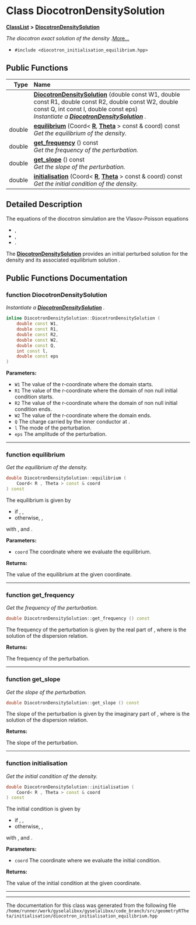 

# Class DiocotronDensitySolution



[**ClassList**](annotated.md) **>** [**DiocotronDensitySolution**](classDiocotronDensitySolution.md)



_The diocotron exact solution of the density_  _._[More...](#detailed-description)

* `#include <diocotron_initialisation_equilibrium.hpp>`





































## Public Functions

| Type | Name |
| ---: | :--- |
|   | [**DiocotronDensitySolution**](#function-diocotrondensitysolution) (double const W1, double const R1, double const R2, double const W2, double const Q, int const l, double const eps) <br>_Instantiate a_ [_**DiocotronDensitySolution**_](classDiocotronDensitySolution.md) _._ |
|  double | [**equilibrium**](#function-equilibrium) (Coord&lt; [**R**](structR.md), [**Theta**](structTheta.md) &gt; const & coord) const<br>_Get the equilibrium of the density._  |
|  double | [**get\_frequency**](#function-get_frequency) () const<br>_Get the frequency of the perturbation._  |
|  double | [**get\_slope**](#function-get_slope) () const<br>_Get the slope of the perturbation._  |
|  double | [**initialisation**](#function-initialisation) (Coord&lt; [**R**](structR.md), [**Theta**](structTheta.md) &gt; const & coord) const<br>_Get the initial condition of the density._  |




























## Detailed Description


The equations of the diocotron simulation are the Vlasov-Poisson equations



* ,
* ,
* .




The [**DiocotronDensitySolution**](classDiocotronDensitySolution.md) provides an initial perturbed solution  for the density  and its associated equilibrium solution . 


    
## Public Functions Documentation




### function DiocotronDensitySolution 

_Instantiate a_ [_**DiocotronDensitySolution**_](classDiocotronDensitySolution.md) _._
```C++
inline DiocotronDensitySolution::DiocotronDensitySolution (
    double const W1,
    double const R1,
    double const R2,
    double const W2,
    double const Q,
    int const l,
    double const eps
) 
```





**Parameters:**


* `W1` The value of the r-coordinate where the domain starts. 
* `R1` The value of the r-coordinate where the domain of non null initial condition starts. 
* `R2` The value of the r-coordinate where the domain of non null initial condition ends. 
* `W2` The value of the r-coordinate where the domain ends. 
* `Q` The charge carried by the inner conductor at . 
* `l` The mode of the perturbation. 
* `eps` The amplitude of the perturbation. 




        

<hr>



### function equilibrium 

_Get the equilibrium of the density._ 
```C++
double DiocotronDensitySolution::equilibrium (
    Coord< R , Theta > const & coord
) const
```



The equilibrium is given by



* if , ,
* otherwise, ,




with ,  and .




**Parameters:**


* `coord` The coordinate where we evaluate the equilibrium.



**Returns:**

The value of the equilibrium at the given coordinate. 





        

<hr>



### function get\_frequency 

_Get the frequency of the perturbation._ 
```C++
double DiocotronDensitySolution::get_frequency () const
```



The frequency of the perturbation is given by the real part of , where  is the solution of the dispersion relation.




**Returns:**

The frequency of the perturbation. 





        

<hr>



### function get\_slope 

_Get the slope of the perturbation._ 
```C++
double DiocotronDensitySolution::get_slope () const
```



The slope of the perturbation is given by the imaginary part of , where  is the solution of the dispersion relation.




**Returns:**

The slope of the perturbation. 





        

<hr>



### function initialisation 

_Get the initial condition of the density._ 
```C++
double DiocotronDensitySolution::initialisation (
    Coord< R , Theta > const & coord
) const
```



The initial condition is given by



* if , ,
* otherwise, ,




with ,  and .




**Parameters:**


* `coord` The coordinate where we evaluate the initial condition.



**Returns:**

The value of the initial condition at the given coordinate. 





        

<hr>

------------------------------
The documentation for this class was generated from the following file `/home/runner/work/gyselalibxx/gyselalibxx/code_branch/src/geometryRTheta/initialisation/diocotron_initialisation_equilibrium.hpp`

